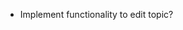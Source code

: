 <!-- - Fix add list functionality: only ADD NEW list when list is completed. setNineideasUserData should only add a field if the TOPIC is new -->

<!-- - Implement onClick functionality for completed lists. Load ideaList data on main page -->

<!-- - Add date completed field to data object. Only add this on the one time the list hits a nine count -->

<!-- - Implement "current streak" calculation -->

<!-- - Implement conditional rendering on info screen. If no completed lists, load intro information -->

<!-- - Implement conditional styling: info icon should change color when info page displayed -->

<!-- - Disable redoIcon functionality when info screen is active -->

<!-- - Map through userData and topicsListDB to make sure topics are not reused -->

- Implement functionality to edit topic?
